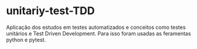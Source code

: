 # unitariy-test-TDD
 Aplicação dos estudos em testes automatizados e conceitos como testes unitários e Test Driven Development. Para isso foram usadas as feramentas python e pytest.
